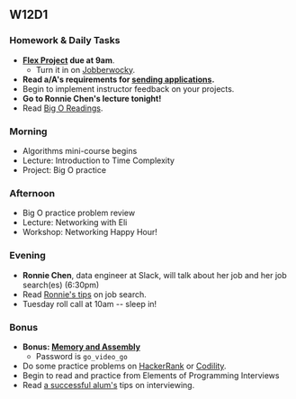 ## W12D1
### Homework & Daily Tasks
* **[Flex Project][flex-project] due at 9am**.
  * Turn it in on [Jobberwocky][Jobberwocky].
* **Read a/A's requirements for [sending applications][applying-for-jobs].**
* Begin to implement instructor feedback on your projects.
* **Go to Ronnie Chen's lecture tonight!**
* Read [Big O Readings][big-o-readings].

### Morning

* Algorithms mini-course begins
* Lecture: Introduction to Time Complexity
* Project: Big O practice

### Afternoon

* Big O practice problem review
* Lecture: Networking with Eli
* Workshop: Networking Happy Hour!

### Evening

* **Ronnie Chen**, data engineer at Slack, will talk about her job and her job search(es) (6:30pm)
* Read [Ronnie's tips][ronnie-tips] on job search.
* Tuesday roll call at 10am -- sleep in!

### Bonus

* **Bonus: [Memory and Assembly][memory-assembly-lecture]**
  * Password is `go_video_go`
* Do some practice problems on [HackerRank][HackerRank] or [Codility][Codility].
* Begin to read and practice from Elements of Programming Interviews
* Read [a successful alum's][babiak-tips] tips on interviewing.


<!-- Job Search Projects -->

[flex-project]: ../projects/flex-project/flex-project.md

<!-- Internal Resources -->
[Jobberwocky]: http://progress.appacademy.io/jobberwocky

[ronnie-tips]: https://gist.github.com/ronnieftw/7907630469242f0999ea
[babiak-tips]: https://github.com/d-babiak/job-market-notes
<!-- Technical Interview Resources -->
[HackerRank]: https://www.hackerrank.com/
[Codility]: https://codility.com/


<!-- Algorithms Readings & Projects -->
[big-o-readings]: https://github.com/appacademy/job-search-curriculum/tree/master/SF/algorithms/w11d1


<!-- Algorithms Projects & Lectures -->
[memory-assembly-lecture]: https://vimeo.com/175634887

<!-- Misc -->
[applying-for-jobs]: ../meta/app-academy/applying-for-jobs.md
